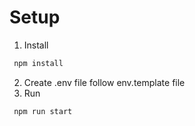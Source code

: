 # Setup

1. Install

```sh
 npm install
```

2. Create .env file follow env.template file
3. Run

```sh
 npm run start
```
